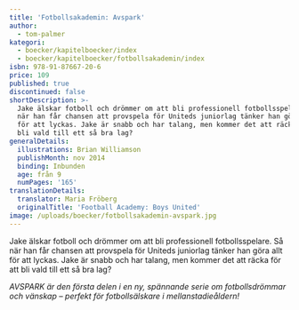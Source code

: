 ```yaml
---
title: 'Fotbollsakademin: Avspark'
author:
  - tom-palmer
kategori:
  - boecker/kapitelboecker/index
  - boecker/kapitelboecker/fotbollsakademin/index
isbn: 978-91-87667-20-6
price: 109
published: true
discontinued: false
shortDescription: >-
  Jake älskar fotboll och drömmer om att bli profess­ionell fotbollsspelare. Så
  när han får chansen att provspela för Uniteds juniorlag tänker han göra allt
  för att lyckas. Jake är snabb och har talang, men kommer det att räcka för att
  bli vald till ett så bra lag?
generalDetails:
  illustrations: Brian Williamson
  publishMonth: nov 2014
  binding: Inbunden
  age: från 9
  numPages: '165'
translationDetails:
  translator: Maria Fröberg
  originalTitle: 'Football Academy: Boys United'
image: /uploads/boecker/fotbollsakademin-avspark.jpg
---
```

Jake älskar fotboll och drömmer om att bli profess­ionell fotbollsspelare. Så när han får chansen att provspela för Uniteds juniorlag tänker han göra allt för att lyckas. Jake är snabb och har talang, men kommer det att räcka för att bli vald till ett så bra lag?

_AVSPARK är den första delen i en ny, spännande serie om fotbollsdrömmar och vänskap – perfekt för fotbollsälskare i mellanstadieåldern!_
